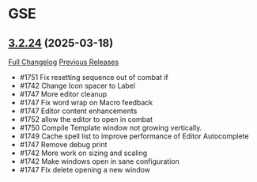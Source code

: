 # GSE

## [3.2.24](https://github.com/TimothyLuke/GSE-Advanced-Macro-Compiler/tree/3.2.24) (2025-03-18)
[Full Changelog](https://github.com/TimothyLuke/GSE-Advanced-Macro-Compiler/compare/3.2.23...3.2.24) [Previous Releases](https://github.com/TimothyLuke/GSE-Advanced-Macro-Compiler/releases)

- #1751 Fix resetting sequence out of combat if  
- #1742 Change Icon spacer to Label  
- #1747 More editor cleanup  
- #1747 Fix word wrap on Macro feedback  
- #1747 Editor content enhancements  
- #1752 allow the editor to open in combat  
- #1750 Compile Template window not growing vertically.  
- #1749 Cache spell list to improve performance of Editor Autocomplete  
- #1747 Remove debug print  
- #1742 More work on sizing and scaling  
- #1742 Make windows open in sane configuration  
- #1747 FIx delete opening a new window  
